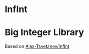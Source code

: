 # InfInt
Big Integer Library
=========
Based on <a href="https://github.com/Alex-Tsvetanov/InfInt">Alex-Tsvetanov/InfInt</a>
